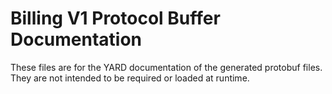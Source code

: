 # Billing V1 Protocol Buffer Documentation

These files are for the YARD documentation of the generated protobuf files.
They are not intended to be required or loaded at runtime.
